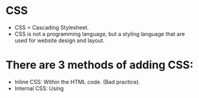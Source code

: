 # CSS
* CSS = Cascading Stylesheet. 
* CSS is not a programming language, but a styling language that are used for website design and layout. 

# There are 3 methods of adding CSS: 
* Inline CSS: Within the HTML code. (Bad practice). 
* Internal CSS: Using <style> tags within the HTML code. (Kind of bad practice). 
* External CSS: Linking to an external CSS file. (Best practice). 

# Most used Units:
* px = pixel
* em = Relative unit

# Box Model
<img src="images/boxmodel.jpg" width="400">

# Positioning: 
* Static (default): Render in order of the document flow. 
* Relative: Relative to the normal position. 
* Absolute: Target what position we want inside a relative element. 
* Fixed: A fixed position to a browser window. 
* Initial: Set property to default value. 
* Inherit: will inherit from parent. 

